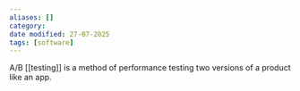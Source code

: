 ```yaml
---
aliases: []
category:
date modified: 27-07-2025
tags: [software]
---
```


A/B [[testing]] is a method of performance testing two versions of a product like an app.